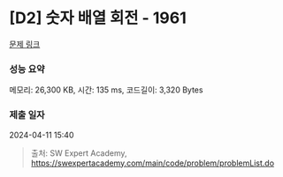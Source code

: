 # [D2] 숫자 배열 회전 - 1961 

[문제 링크](https://swexpertacademy.com/main/code/problem/problemDetail.do?contestProbId=AV5Pq-OKAVYDFAUq) 

### 성능 요약

메모리: 26,300 KB, 시간: 135 ms, 코드길이: 3,320 Bytes

### 제출 일자

2024-04-11 15:40



> 출처: SW Expert Academy, https://swexpertacademy.com/main/code/problem/problemList.do